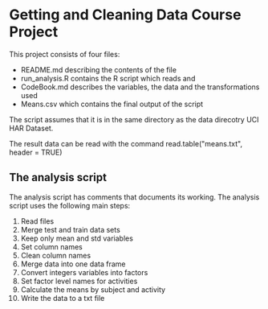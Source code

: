 # Getting and Cleaning Data Course Project

This project consists of four files:
* README.md describing the contents of the file
* run_analysis.R contains the R script which reads and 
* CodeBook.md describes the variables, the data and the transformations used
* Means.csv which contains the final output of the script

The script assumes that it is in the same directory as 
the data direcotry UCI HAR Dataset.

The result data can be read with the command
read.table("means.txt", header = TRUE)

## The analysis script

The analysis script has comments that documents its working.
The analysis script uses the following main steps:

1. Read files
2. Merge test and train data sets
3. Keep only mean and std variables
4. Set column names
5. Clean column names
6. Merge data into one data frame
7. Convert integers variables into factors
8. Set factor level names for activities
9. Calculate the means by subject and activity
10. Write the data to a txt file
